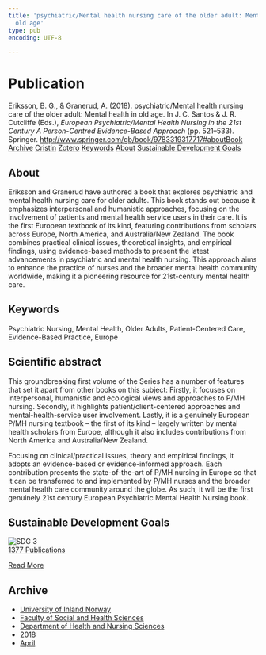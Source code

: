 ```yaml
---
title: 'psychiatric/Mental health nursing care of the older adult: Mental health in
  old age'
type: pub
encoding: UTF-8

---
```

<h1>Publication</h1>
<article id="csl-bib-container-86NYX58R" class="csl-bib-container">
  <div class="csl-bib-body"> <div class="csl-entry">Eriksson, B. G., &#38; Granerud, A. (2018). psychiatric/Mental health nursing care of the older adult: Mental health in old age. In J. C. Santos &#38; J. R. Cutcliffe (Eds.), <i>European Psychiatric/Mental Health Nursing in the 21st Century A Person-Centred Evidence-Based Approach</i> (pp. 521–533). Springer. <a href="http://www.springer.com/gb/book/9783319317717#aboutBook">http://www.springer.com/gb/book/9783319317717#aboutBook</a></div> </div>
  <div class="csl-bib-buttons">
    <a href="#taxonomy-article-86NYX58R" alt="archive" class="csl-bib-button">Archive</a>
    <a href="https://app.cristin.no/results/show.jsf?id=1578726" alt="Cristin" class="csl-bib-button">Cristin</a>
    <a href="http://zotero.org/groups/5881554/items/86NYX58R" alt="Zotero" class="csl-bib-button">Zotero</a>
    <a href="#keywords-article-86NYX58R" alt="keywords" class="csl-bib-button">Keywords</a>
    <a href="#about-article-86NYX58R" alt="about_pub" class="csl-bib-button">About</a>
    <a href="#sdg-article-86NYX58R" alt="sdg" class="csl-bib-button">Sustainable Development Goals</a>
  </div>
  <div id="csl-bib-meta-container-86NYX58R"></div>
</article>
<div id="csl-bib-meta-86NYX58R" class="csl-bib-meta">
  <article id="about-article-86NYX58R" class="about_pub-article">
    <h1>About</h1>
    Eriksson and Granerud have authored a book that explores psychiatric and mental health nursing care for older adults. This book stands out because it emphasizes interpersonal and humanistic approaches, focusing on the involvement of patients and mental health service users in their care. It is the first European textbook of its kind, featuring contributions from scholars across Europe, North America, and Australia/New Zealand. The book combines practical clinical issues, theoretical insights, and empirical findings, using evidence-based methods to present the latest advancements in psychiatric and mental health nursing. This approach aims to enhance the practice of nurses and the broader mental health community worldwide, making it a pioneering resource for 21st-century mental health care.
  </article>
  <article id="keywords-article-86NYX58R" class="keywords-article">
    <h1>Keywords</h1>
    Psychiatric Nursing, Mental Health, Older Adults, Patient-Centered Care, Evidence-Based Practice, Europe
  </article>
  <article id="abstract-article-86NYX58R" class="abstract-article">
    <h1>Scientific abstract</h1>
    This groundbreaking first volume of the Series has a number of features that set it apart from other books on this subject: Firstly, it focuses on interpersonal, humanistic and ecological views and approaches to P/MH nursing. Secondly, it highlights patient/client-centered approaches and mental-health-service user involvement. Lastly, it is a genuinely European P/MH nursing textbook – the first of its kind – largely written by mental health scholars from Europe, although it also includes contributions from North America and Australia/New Zealand. 
 
Focusing on clinical/practical issues, theory and empirical findings, it adopts an evidence-based or evidence-informed approach. Each contribution presents the state-of-the-art of P/MH nursing in Europe so that it can be transferred to and implemented by P/MH nurses and the broader mental health care community around the globe. As such, it will be the first genuinely 21st century European Psychiatric Mental Health Nursing book.
  </article>
  <article id="sdg-article-86NYX58R" class="sdg-article">
    <h1>Sustainable Development Goals</h1>
    <div class="sdg-container"><div id="sdg3" class="sdg">
        <img src="{{< params subfolder >}}images/sdg/sdg03_en.png" class="image" alt="SDG 3">
        <div class="sdg-overlay">
          <a href="{{< params subfolder >}}en/archive/?sdg=3#archive" class="sdg-publication-count"><span>1377</span> Publications</a>
          <p><a href="https://sdgs.un.org/goals/goal3" class="sdg-read-more">Read More</a></p>
        </div>
      </div></div>
  </article>
  <article id="taxonomy-article-86NYX58R" class="taxonomy-article">
    <h1>Archive</h1>
    <ul>
      <li><a href="{{< params subfolder >}}en/archive/?key=3DCRN523">University of Inland Norway</a></li>
      <li><a href="{{< params subfolder >}}en/archive/?key=IDKFS3MX">Faculty of Social and Health Sciences</a></li>
      <li><a href="{{< params subfolder >}}en/archive/?key=GTV4ECMZ">Department of Health and Nursing Sciences</a></li>
      <li><a href="{{< params subfolder >}}en/archive/?key=676HMQBA">2018</a></li>
      <li><a href="{{< params subfolder >}}en/archive/?key=JSBENWRD">April</a></li>
    </ul>
  </article>
</div>

